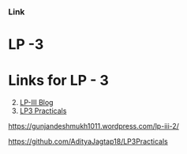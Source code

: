 ### Link 
# LP -3
# Links for LP - 3


2. [LP-III Blog](https://gunjandeshmukh1011.wordpress.com/lp-iii-2/)
3. [LP3 Practicals](https://github.com/AdityaJagtap18/LP3Practicals)

 https://gunjandeshmukh1011.wordpress.com/lp-iii-2/

https://github.com/AdityaJagtap18/LP3Practicals
